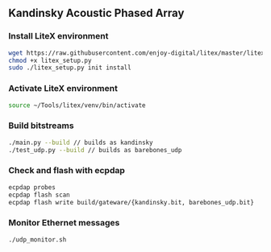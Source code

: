 ## Kandinsky Acoustic Phased Array

### Install LiteX environment

```bash
wget https://raw.githubusercontent.com/enjoy-digital/litex/master/litex_setup.py
chmod +x litex_setup.py
sudo ./litex_setup.py init install
```

### Activate LiteX environment

```bash
source ~/Tools/litex/venv/bin/activate
```

### Build bitstreams

```bash
./main.py --build // builds as kandinsky
./test_udp.py --build // builds as barebones_udp
```

### Check and flash with ecpdap

```bash
ecpdap probes
ecpdap flash scan
ecpdap flash write build/gateware/{kandinsky.bit, barebones_udp.bit}
```

### Monitor Ethernet messages

```bash
./udp_monitor.sh
```
